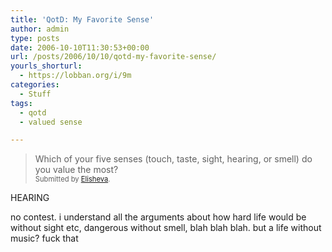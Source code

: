 ```yaml
---
title: 'QotD: My Favorite Sense'
author: admin
type: posts
date: 2006-10-10T11:30:53+00:00
url: /posts/2006/10/10/qotd-my-favorite-sense/
yourls_shorturl:
  - https://lobban.org/i/9m
categories:
  - Stuff
tags:
  - qotd
  - valued sense

---
```

> Which of your five senses (touch, taste, sight, hearing, or smell) do you value the most?  
> <span style="font-size: 0.8em">Submitted by <a class="enclosure-inline-user" href="http://elishevachana.vox.com/">Elisheva</a>.</span>

HEARING

no contest. i understand all the arguments about how hard life would be without sight etc, dangerous without smell, blah blah blah. but a life without music? fuck that